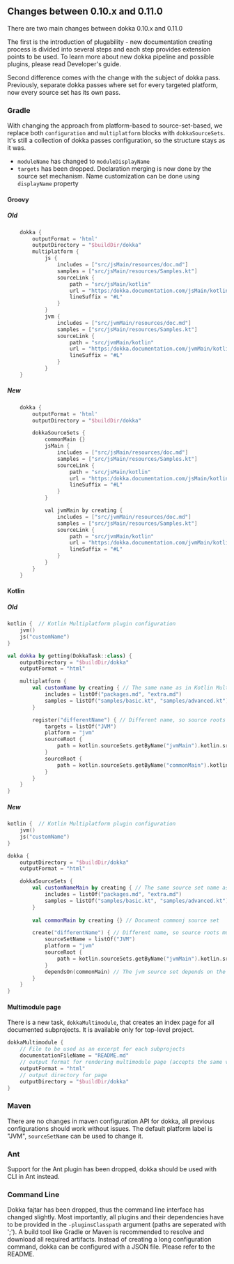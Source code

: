 ## Changes between 0.10.x and 0.11.0

There are two main changes between dokka 0.10.x and 0.11.0

The first is the introduction of plugability - new documentation creating process is divided into several steps and each step provides extension points to be used. To learn more about new dokka pipeline and possible plugins, please read Developer's guide.

Second difference comes with the change with the subject of dokka pass. Previously, separate dokka passes where set for every targeted platform, now every source set has its own pass.

### Gradle

With changing the approach from platform-based to source-set-based, we replace both `configuration` and `multiplatform` blocks with `dokkaSourceSets`. It's still a collection of dokka passes configuration, so the structure stays as it was.

* `moduleName` has changed to `moduleDisplayName`
* `targets` has been dropped. Declaration merging is now done by the source set mechanism. Name customization can be done using `displayName` property
 

#### Groovy
##### Old
```groovy
    dokka {
        outputFormat = 'html'
        outputDirectory = "$buildDir/dokka"
        multiplatform {
            js {
                includes = ["src/jsMain/resources/doc.md"]
                samples = ["src/jsMain/resources/Samples.kt"]
                sourceLink {
                    path = "src/jsMain/kotlin"
                    url = "https:/dokka.documentation.com/jsMain/kotlin"
                    lineSuffix = "#L"
                }
            }
            jvm {
                includes = ["src/jvmMain/resources/doc.md"]
                samples = ["src/jsMain/resources/Samples.kt"]
                sourceLink {
                    path = "src/jvmMain/kotlin"
                    url = "https:/dokka.documentation.com/jvmMain/kotlin"
                    lineSuffix = "#L"
                }
            }
    }
```
##### New
```groovy
    dokka {
        outputFormat = 'html'
        outputDirectory = "$buildDir/dokka"

        dokkaSourceSets {
            commonMain {}
            jsMain {
                includes = ["src/jsMain/resources/doc.md"]
                samples = ["src/jsMain/resources/Samples.kt"]
                sourceLink {
                    path = "src/jsMain/kotlin"
                    url = "https:/dokka.documentation.com/jsMain/kotlin"
                    lineSuffix = "#L"
                }
            }

            val jvmMain by creating {
                includes = ["src/jvmMain/resources/doc.md"]
                samples = ["src/jsMain/resources/Samples.kt"]
                sourceLink {
                    path = "src/jvmMain/kotlin"
                    url = "https:/dokka.documentation.com/jvmMain/kotlin"
                    lineSuffix = "#L"
                }
            }
        }
    }
```

#### Kotlin

##### Old
```kotlin
kotlin {  // Kotlin Multiplatform plugin configuration
    jvm()
    js("customName")
}

val dokka by getting(DokkaTask::class) {
    outputDirectory = "$buildDir/dokka"
    outputFormat = "html"

    multiplatform { 
        val customName by creating { // The same name as in Kotlin Multiplatform plugin, so the sources are fetched automatically
            includes = listOf("packages.md", "extra.md")
            samples = listOf("samples/basic.kt", "samples/advanced.kt")
        }

        register("differentName") { // Different name, so source roots must be passed explicitly
            targets = listOf("JVM")
            platform = "jvm"
            sourceRoot {
                path = kotlin.sourceSets.getByName("jvmMain").kotlin.srcDirs.first().toString()
            }
            sourceRoot {
                path = kotlin.sourceSets.getByName("commonMain").kotlin.srcDirs.first().toString()
            }
        }
    }
}

```
##### New
```kotlin
kotlin {  // Kotlin Multiplatform plugin configuration
    jvm()
    js("customName")
}

dokka {
    outputDirectory = "$buildDir/dokka"
    outputFormat = "html"

    dokkaSourceSets { 
        val customNameMain by creating { // The same source set name as in Kotlin Multiplatform plugin, so the sources are fetched automatically
            includes = listOf("packages.md", "extra.md")
            samples = listOf("samples/basic.kt", "samples/advanced.kt")
        }
        
        val commonMain by creating {} // Document commonj source set

        create("differentName") { // Different name, so source roots must be passed explicitly
            sourceSetName = listOf("JVM")
            platform = "jvm"
            sourceRoot {
                path = kotlin.sourceSets.getByName("jvmMain").kotlin.srcDirs.first().toString()
            }
            dependsOn(commonMain) // The jvm source set depends on the common source set 
        }
    }
}

```

#### Multimodule page

There is a new task, `dokkaMultimodule`, that creates an index page for all documented subprojects. It is available only for top-level project.

```groovy
dokkaMultimodule {
    // File to be used as an excerpt for each subprojects
    documentationFileName = "README.md"
    // output format for rendering multimodule page (accepts the same values as regular dokka task)
    outputFormat = "html"
    // output directory for page
    outputDirectory = "$buildDir/dokka"
}
```

### Maven

There are no changes in maven configuration API for dokka, all previous configurations should work without issues.
The default platform label is "JVM", `sourceSetName` can be used to change it.

### Ant
Support for the Ant plugin has been dropped, dokka should be used with CLI in Ant instead.  
 
### Command Line 
Dokka fajtar has been dropped, thus the command line interface has changed slightly.
Most importantly, all plugins and their dependencies have to be provided in the `-pluginsClasspath` argument (paths are seperated with ';').
A build tool like Gradle or Maven is recommended to resolve and download all required artifacts.
Instead of creating a long configuration command, dokka can be configured with a JSON file. Please refer to the README.